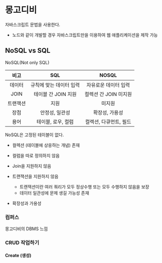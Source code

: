 # 몽고디비

자바스크립트 문법을 사용한다.

- 노드와 같이 개발할 경우 자바스크립트만을 이용하여 웹 애플리케이션을 제작 가능



## NoSQL vs SQL

NoSQL(Not only SQL)



|   비고   |           SQL           |         NOSQL          |
| :------: | :---------------------: | :--------------------: |
|  데이터  | 규칙에 맞는 데이터 입력 |  자유로운 데이터 입력  |
|   JOIN   |   테이블 간 JOIN 지원   | 컬렉션 간 JOIN  미지원 |
| 트랜잭션 |          지원           |         미지원         |
|   장점   |     안정성, 일관성      |     확장성, 가용성     |
|   용어   |   테이블, 로우, 컬럼    | 컬렉션, 다큐먼트, 필드 |



NoSQL은 고정된 테이블이 없다.

- 컬렉션 (테이블에 상응하는 개념) 존재

- 컬럼을 따로 정의하지 않음
- Join을 지원하지 않음
- 트랜잭션을 지원하지 않음
  - 트랜잭션이란 여러 쿼리가 모두 정상수행 또는 모두 수행하지 않음을 보장
  - 데이터 일관성에 문제 생길 가능성 존재
- 확장성과 가용성

### 컴퍼스

몽고디비의 DBMS 느낌

### CRUD 작업하기

#### Create (생성)

